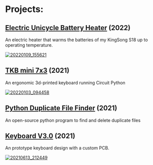 # **Projects:**

## [Electric Unicycle Battery Heater](unicycle-heater.md) (2022)
An electric heater that warms the batteries of my KingSong S18 up to operating temperature.

[![20220109_155621](https://user-images.githubusercontent.com/95006894/148976525-a588966f-f8e3-496a-9509-2ad3b729e0c4.jpg)](unicycle-heater.md)

## [TKB mini 7x3](TKB-mini-7x3.md) (2021)
An ergonomic 3d-printed keyboard running Circuit Python

[![20220103_094458](https://user-images.githubusercontent.com/95006894/148976400-9adbce1c-b63f-4ca7-ba45-499df5c862ff.jpg)](TKB-mini-7x3.md)

## [Python Duplicate File Finder](https://github.com/Kryomatix/duplicate-file-finder) (2021)
An open-source python program to find and delete duplicate files

## [Keyboard V3.0](Keyboard-3.0.md) (2021)
An prototype keyboard design with a custom PCB.

[![20210613_212449](https://user-images.githubusercontent.com/95006894/148976902-b436e58f-45c4-4917-a63c-a8cf9649ce86.jpg)](Keyboard-3.0.md)
